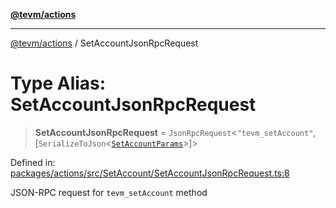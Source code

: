 [**@tevm/actions**](../README.md)

***

[@tevm/actions](../globals.md) / SetAccountJsonRpcRequest

# Type Alias: SetAccountJsonRpcRequest

> **SetAccountJsonRpcRequest** = `JsonRpcRequest`\<`"tevm_setAccount"`, \[`SerializeToJson`\<[`SetAccountParams`](SetAccountParams.md)\>\]\>

Defined in: [packages/actions/src/SetAccount/SetAccountJsonRpcRequest.ts:8](https://github.com/evmts/tevm-monorepo/blob/main/packages/actions/src/SetAccount/SetAccountJsonRpcRequest.ts#L8)

JSON-RPC request for `tevm_setAccount` method
